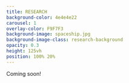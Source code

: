 ```yaml
---
title: RESEARCH
background-color: 4e4e4e22
carousel: 1
overlay-color: F9F7F3
background-image: spaceship.jpg
background-image-class: research-background
opacity: 0.3
height: 125vh
position: 100% 20%
---
```


Coming soon!
